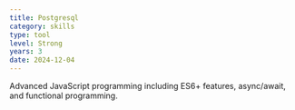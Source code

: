 ```yaml
---
title: Postgresql
category: skills
type: tool
level: Strong
years: 3
date: 2024-12-04
---
```


Advanced JavaScript programming including ES6+ features, async/await, and functional programming.
